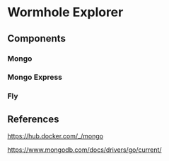 # Wormhole Explorer

## Components

### Mongo

### Mongo Express

### Fly

## References

https://hub.docker.com/_/mongo

https://www.mongodb.com/docs/drivers/go/current/
